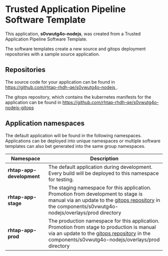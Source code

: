 # Trusted Application Pipeline Software Template

This application, **s0vwutg4o-nodejs**, was created from a Trusted Application Pipeline Software Template.

The software templates create a new source and gitops deployment repositories with a sample source application. 

## Repositories

The source code for your application can be found in [https://github.com/rhtap-rhdh-qe/s0vwutg4o-nodejs ](https://github.com/rhtap-rhdh-qe/s0vwutg4o-nodejs ).
 
The gitops repository, which contains the kubernetes manifests for the application can be found in 
[https://github.com/rhtap-rhdh-qe/s0vwutg4o-nodejs-gitops ](https://github.com/rhtap-rhdh-qe/s0vwutg4o-nodejs-gitops ) 

## Application namespaces 

The default application will be found in the following namespaces. Applications can be deployed into unique namespaces or multiple software templates can also bet generated into the same group namespaces.  

|  Namespace   |  Description   |  
| -------- | -------- |   
| **rhtap-app-development** | The default application during development. Every build will be deployed to this namespace for testing. | 
| **rhtap-app-stage** | The staging namespace for this application. Promotion from development to stage is manual via an update to the [gitops repository](https://github.com/rhtap-rhdh-qe/s0vwutg4o-nodejs-gitops ) in the components/s0vwutg4o-nodejs/overlays/prod directory |  
| **rhtap-app-prod** | The production namespace for this application. Promotion from stage to production is manual via an update to the [gitops repository](https://github.com/rhtap-rhdh-qe/s0vwutg4o-nodejs-gitops ) in the components/s0vwutg4o-nodejs/overlays/prod directory | 